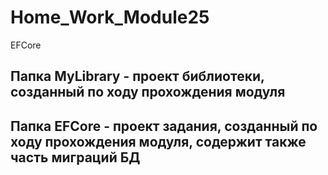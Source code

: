 # Home_Work_Module25
EFCore

## Папка MyLibrary - проект библиотеки, созданный по ходу прохождения модуля
## Папка EFCore - проект задания, созданный по ходу прохождения модуля, содержит также часть миграций БД
